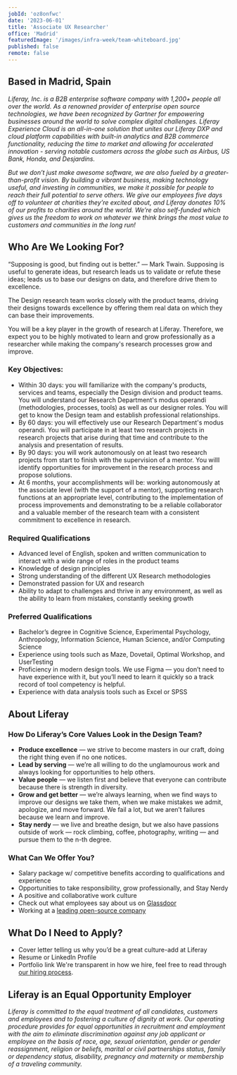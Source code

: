 ```yaml
---
jobId: 'oz8onfwc'
date: '2023-06-01'
title: 'Associate UX Researcher'
office: 'Madrid'
featuredImage: '/images/infra-week/team-whiteboard.jpg'
published: false
remote: false
---
```


## Based in Madrid, Spain

_Liferay, Inc. is a B2B enterprise software company with 1,200+ people all over the world. As a renowned provider of enterprise open source technologies, we have been recognized by Gartner for empowering businesses around the world to solve complex digital challenges. Liferay Experience Cloud is an all-in-one solution that unites our Liferay DXP and cloud platform capabilities with built-in analytics and B2B commerce functionality, reducing the time to market and allowing for accelerated innovation - serving notable customers across the globe such as Airbus, US Bank, Honda, and Desjardins._

_But we don’t just make awesome software, we are also fueled by a greater-than-profit vision. By building a vibrant business, making technology useful, and investing in communities, we make it possible for people to reach their full potential to serve others. We give our employees five days off to volunteer at charities they’re excited about, and Liferay donates 10% of our profits to charities around the world. We’re also self-funded which gives us the freedom to work on whatever we think brings the most value to customers and communities in the long run!_

## Who Are We Looking For?

“Supposing is good, but finding out is better.” — ‍Mark Twain. Supposing is useful to generate ideas, but research leads us to validate or refute these ideas; leads us to base our designs on data, and therefore drive them to excellence.

The Design research team works closely with the product teams, driving their designs towards excellence by offering them real data on which they can base their improvements.

You will be a key player in the growth of research at Liferay. Therefore, we expect you to be highly motivated to learn and grow professionally as a researcher while making the company's research processes grow and improve. 

### Key Objectives:

- Within 30 days: you will familiarize with the company's products, services and teams, especially the Design division and product teams. You will understand our Research Department's modus operandi (methodologies, processes, tools) as well as our designer roles. You will get to know the Design team and establish professional relationships.
-  By 60 days: you will effectively use our Research Department's modus operandi. You will participate in at least two research projects in research projects that arise during that time and contribute to the analysis and presentation of results.
-  By 90 days: you will work autonomously on at least two research projects from start to finish with the supervision of a mentor. You willI identify opportunities for improvement in the research process and propose solutions. 
-  At 6 months, your accomplishments will be: working autonomously at the associate level (with the support of a mentor), supporting research functions at an appropriate level, contributing to the implementation of process improvements and demonstrating to be a reliable collaborator and a valuable member of the research team with a consistent commitment to excellence in research.

### Required Qualifications

- Advanced level of English, spoken and written communication to interact with a wide range of roles in the product teams
- Knowledge of design principles 
- Strong understanding of the different UX Research methodologies
- Demonstrated passion for UX and research
- Ability to adapt to challenges and thrive in any environment, as well as the ability to learn from mistakes, constantly seeking growth 

### Preferred Qualifications

- Bachelor’s degree in Cognitive Science, Experimental Psychology, Anthropology, Information Science, Human Science, and/or Computing Science
- Experience using tools such as Maze, Dovetail, Optimal Workshop, and UserTesting
- Proficiency in modern design tools. We use Figma — you don’t need to have experience with it, but you’ll need to learn it quickly so a track record of tool competency is helpful.
- Experience with data analysis tools such as Excel or SPSS

## About Liferay

### How Do Liferay’s Core Values Look in the Design Team?

- **Produce excellence** — we strive to become masters in our craft, doing the right thing even if no one notices.
- **Lead by serving** — we’re all willing to do the unglamourous work and always looking for opportunities to help others.
- **Value people** — we listen first and believe that everyone can contribute because there is strength in diversity.
- **Grow and get better** — we’re always learning, when we find ways to improve our designs we take them, when we make mistakes we admit, apologize, and move forward. We fail a lot, but we aren’t failures because we learn and improve.
- **Stay nerdy** — we live and breathe design, but we also have passions outside of work — rock climbing, coffee, photography, writing — and pursue them to the n-th degree.

### What Can We Offer You?

- Salary package w/ competitive benefits according to qualifications and experience
- Opportunities to take responsibility, grow professionally, and Stay Nerdy
- A positive and collaborative work culture
- Check out what employees say about us on [Glassdoor](https://www.glassdoor.com/Reviews/Liferay-Reviews-E278741.htm) 
- Working at a [leading open-source company](https://www.youtube.com/c/liferay)

## What Do I Need to Apply?

- Cover letter telling us why you’d be a great culture-add at Liferay
- Resume or LinkedIn Profile
- Portfolio link
We're transparent in how we hire, feel free to read through [our hiring process](https://liferay.design/articles/2021/how-we-hire/).


## Liferay is an Equal Opportunity Employer

_Liferay is committed to the equal treatment of all candidates, customers and employees and to fostering a culture of dignity at work. Our operating procedure provides for equal opportunities in recruitment and employment with the aim to eliminate discrimination against any job applicant or employee on the basis of race, age, sexual orientation, gender or gender reassignment, religion or beliefs, marital or civil partnerships status, family or dependency status, disability, pregnancy and maternity or membership of a traveling community._
